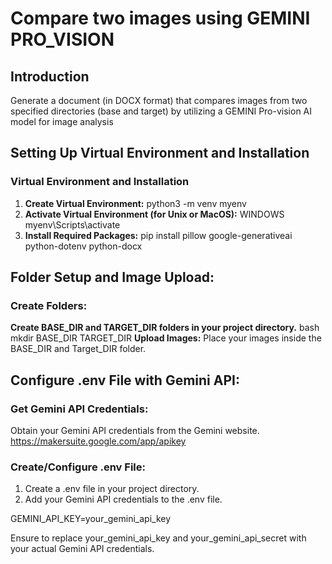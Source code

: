 # Compare two images using GEMINI PRO_VISION 

## Introduction
Generate a document (in DOCX format) that compares images from two specified directories (base and target) by utilizing a GEMINI Pro-vision AI model for image analysis

## Setting Up Virtual Environment and Installation
### Virtual Environment and Installation
1. **Create Virtual Environment:**
   python3 -m venv myenv
2. **Activate Virtual Environment (for Unix or MacOS):**
    WINDOWS
    myenv\Scripts\activate
3. **Install Required Packages:**
    pip install pillow google-generativeai python-dotenv python-docx 

## Folder Setup and Image Upload:
### Create Folders:
**Create BASE_DIR and TARGET_DIR folders in your project directory.**
    bash
    mkdir BASE_DIR TARGET_DIR
**Upload Images:**
    Place your images inside the BASE_DIR and Target_DIR folder.

## Configure .env File with Gemini API:
### Get Gemini API Credentials:
Obtain your Gemini API credentials from the Gemini website.
https://makersuite.google.com/app/apikey
### Create/Configure .env File:
1. Create a .env file in your project directory.
2. Add your Gemini API credentials to the .env file.

GEMINI_API_KEY=your_gemini_api_key

Ensure to replace your_gemini_api_key and your_gemini_api_secret with your actual Gemini API credentials.
